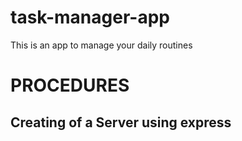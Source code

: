 # task-manager-app
This is an app to manage your daily routines

# PROCEDURES
## Creating of a Server using express
